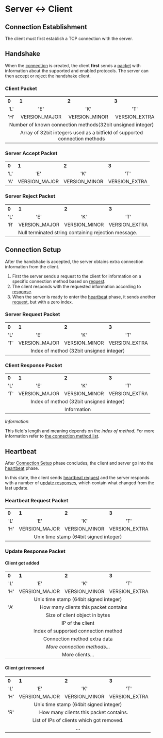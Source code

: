 # Server \<-\> Client

## Connection Establishment

The client must first establish a TCP connection with the server.

## Handshake

When the [connection](#connection-establishment) is created, the client **first** sends a [packet](#client-packet) with information about the supported and enabled protocols. The server can then [accept](#server-accept-packet) or [reject](#server-reject-packet) the handshake client.

### Client Packet

<table>
  <tr>
    <th style="text-align:left">0</th>
    <th style="text-align:left">1</th>
    <th style="text-align:left">2</th>
    <th style="text-align:left">3</th>
  </tr>
  <tr>
    <td style="text-align:center">'L'</td>
    <td style="text-align:center">'E'</td>
    <td style="text-align:center">'K'</td>
    <td style="text-align:center">'T'</td>
  </tr>
  <tr>
    <td style="text-align:center">'H'</td>
    <td style="text-align:center">VERSION_MAJOR</td>
    <td style="text-align:center">VERSION_MINOR</td>
    <td style="text-align:center">VERSION_EXTRA</td>
  </tr>
  <tr>
    <td style="text-align:center" colspan="4">Number of known connection methods(32bit unsigned integer)</td>
  </tr>
  <tr>
    <td style="text-align:center" colspan="4">Array of 32bit integers used as a bitfield of supported connection methods</td>
  </tr>
</table>

### Server Accept Packet

<table>
  <tr>
    <th style="text-align:left">0</th>
    <th style="text-align:left">1</th>
    <th style="text-align:left">2</th>
    <th style="text-align:left">3</th>
  </tr>
  <tr>
    <td style="text-align:center">'L'</td>
    <td style="text-align:center">'E'</td>
    <td style="text-align:center">'K'</td>
    <td style="text-align:center">'T'</td>
  </tr>
  <tr>
    <td style="text-align:center">'A'</td>
    <td style="text-align:center">VERSION_MAJOR</td>
    <td style="text-align:center">VERSION_MINOR</td>
    <td style="text-align:center">VERSION_EXTRA</td>
  </tr>
</table>

### Server Reject Packet

<table>
  <tr>
    <th style="text-align:left">0</th>
    <th style="text-align:left">1</th>
    <th style="text-align:left">2</th>
    <th style="text-align:left">3</th>
  </tr>
  <tr>
    <td style="text-align:center">'L'</td>
    <td style="text-align:center">'E'</td>
    <td style="text-align:center">'K'</td>
    <td style="text-align:center">'T'</td>
  </tr>
  <tr>
    <td style="text-align:center">'R'</td>
    <td style="text-align:center">VERSION_MAJOR</td>
    <td style="text-align:center">VERSION_MINOR</td>
    <td style="text-align:center">VERSION_EXTRA</td>
  </tr>
  <tr>
    <td style="text-align:center" colspan="4">Null terminated string containing rejection message.</td>
  </tr>
</table>

## Connection Setup

After the handshake is accepted, the server obtains extra connection information from the client.

1. First the server sends a request to the client for information on a specific connection method based on [request](#server-request-packet).
2. The client responds with the requested information according to [response](#client-response-packet).
3. When the server is ready to enter the [heartbeat](#heartbeat) phase, it sends another [request](#server-request-packet), but with a zero index.

### Server Request Packet

<table>
  <tr>
    <th style="text-align:left">0</th>
    <th style="text-align:left">1</th>
    <th style="text-align:left">2</th>
    <th style="text-align:left">3</th>
  </tr>
  <tr>
    <td style="text-align:center">'L'</td>
    <td style="text-align:center">'E'</td>
    <td style="text-align:center">'K'</td>
    <td style="text-align:center">'T'</td>
  </tr>
  <tr>
    <td style="text-align:center">'T'</td>
    <td style="text-align:center">VERSION_MAJOR</td>
    <td style="text-align:center">VERSION_MINOR</td>
    <td style="text-align:center">VERSION_EXTRA</td>
  </tr>
  <tr>
    <td style="text-align:center" colspan="4">Index of method (32bit unsigned integer)</td>
  </tr>
</table>

### Client Response Packet

<table>
  <tr>
    <th style="text-align:left">0</th>
    <th style="text-align:left">1</th>
    <th style="text-align:left">2</th>
    <th style="text-align:left">3</th>
  </tr>
  <tr>
    <td style="text-align:center">'L'</td>
    <td style="text-align:center">'E'</td>
    <td style="text-align:center">'K'</td>
    <td style="text-align:center">'T'</td>
  </tr>
  <tr>
    <td style="text-align:center">'T'</td>
    <td style="text-align:center">VERSION_MAJOR</td>
    <td style="text-align:center">VERSION_MINOR</td>
    <td style="text-align:center">VERSION_EXTRA</td>
  </tr>
  <tr>
    <td style="text-align:center" colspan="4">Index of method (32bit unsigned integer)</td>
  </tr>
  <tr>
    <td style="text-align:center" colspan="4">Information</td>
  </tr>
</table>

_Information_:

This field's length and meaning depends on the _index of method_. For more information refer to [the connection method list](connection_methods/list.md).

## Heartbeat

After [Connection Setup](#connection-setup) phase concludes, the client and server go into the [heartbeat](#heartbeat) phase.

In this state, the client sends [heartbeat request](#heartbeat-request-packet) and the server responds with a number of [update responses](#update-response-packet), which contain what changed from the last update.

### Heartbeat Request Packet

<table>
  <tr>
    <th style="text-align:left">0</th>
    <th style="text-align:left">1</th>
    <th style="text-align:left">2</th>
    <th style="text-align:left">3</th>
  </tr>
  <tr>
    <td style="text-align:center">'L'</td>
    <td style="text-align:center">'E'</td>
    <td style="text-align:center">'K'</td>
    <td style="text-align:center">'T'</td>
  </tr>
  <tr>
    <td style="text-align:center">'H'</td>
    <td style="text-align:center">VERSION_MAJOR</td>
    <td style="text-align:center">VERSION_MINOR</td>
    <td style="text-align:center">VERSION_EXTRA</td>
  </tr>
  <tr>
    <td style="text-align:center" colspan="4" rowspan="2">Unix time stamp (64bit signed integer)</td>
  </tr>
</table>

### Update Response Packet

#### Client got added

<table>
  <tr>
    <th style="text-align:left">0</th>
    <th style="text-align:left">1</th>
    <th style="text-align:left">2</th>
    <th style="text-align:left">3</th>
  </tr>
  <tr>
    <td style="text-align:center">'L'</td>
    <td style="text-align:center">'E'</td>
    <td style="text-align:center">'K'</td>
    <td style="text-align:center">'T'</td>
  </tr>
  <tr>
    <td style="text-align:center">'H'</td>
    <td style="text-align:center">VERSION_MAJOR</td>
    <td style="text-align:center">VERSION_MINOR</td>
    <td style="text-align:center">VERSION_EXTRA</td>
  </tr>
  <tr>
    <td style="text-align:center" colspan="4" rowspan="2">Unix time stamp (64bit signed integer)</td>
  </tr>
  <tr>
  </tr>
  <tr>
    <td style="text-align:center">'A'</td>
    <td style="text-align:center" colspan="3">How many clients this packet contains</td>
  </tr>
  <tr>
    <td style="text-align:center" colspan="4">Size of client object in bytes</td>
  </tr>
  <tr>
    <td style="text-align:center" colspan="4">IP of the client</td>
  </tr>
  <tr>
    <td style="text-align:center" colspan="4">Index of supported connection method</td>
  </tr>
  <tr>
    <td style="text-align:center" colspan="4">Connection method extra data</td>
  </tr>
  <tr>
    <td style="text-align:center" colspan="4"><i>More connection methods...</i></td>
  </tr>
  <tr>
    <td style="text-align:center" colspan="4">More clients...</td>
  </tr>
</table>

#### Client got removed

<table>
  <tr>
    <th style="text-align:left">0</th>
    <th style="text-align:left">1</th>
    <th style="text-align:left">2</th>
    <th style="text-align:left">3</th>
  </tr>
  <tr>
    <td style="text-align:center">'L'</td>
    <td style="text-align:center">'E'</td>
    <td style="text-align:center">'K'</td>
    <td style="text-align:center">'T'</td>
  </tr>
  <tr>
    <td style="text-align:center">'H'</td>
    <td style="text-align:center">VERSION_MAJOR</td>
    <td style="text-align:center">VERSION_MINOR</td>
    <td style="text-align:center">VERSION_EXTRA</td>
  </tr>
  <tr>
    <td style="text-align:center" colspan="4" rowspan="2">Unix time stamp (64bit signed integer)</td>
  </tr>
  <tr>
  </tr>
  <tr>
    <td style="text-align:center">'R'</td>
    <td style="text-align:center" colspan="3">How many clients this packet contains.</td>
  </tr>
  <tr>
    <td style="text-align:center" colspan="4" rowspan="1">List of IPs of clients which got removed.</td>
  </tr>
  <tr>
    <td style="text-align:center" colspan="4" rowspan="1">...</td>
  </tr>
</table>
